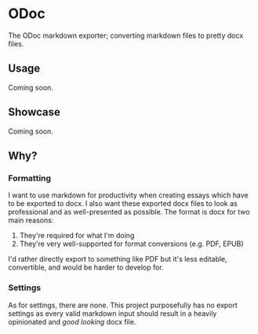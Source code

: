 # ODoc

The ODoc markdown exporter; converting markdown files to pretty docx files.

## Usage

Coming soon.

## Showcase

Coming soon.

## Why?

### Formatting

I want to use markdown for productivity when creating essays which have to be exported to docx. I also want these exported docx files to look as professional and as well-presented as possible. The format is docx for two main reasons:

1. They're required for what I'm doing
2. They're very well-supported for format conversions (e.g. PDF, EPUB)

I'd rather directly export to something like PDF but it's less editable, convertible, and would be harder to develop for.

### Settings

As for settings, there are none. This project purposefully has no export settings as every valid markdown input should result in a heavily opinionated and *good looking* docx file.
